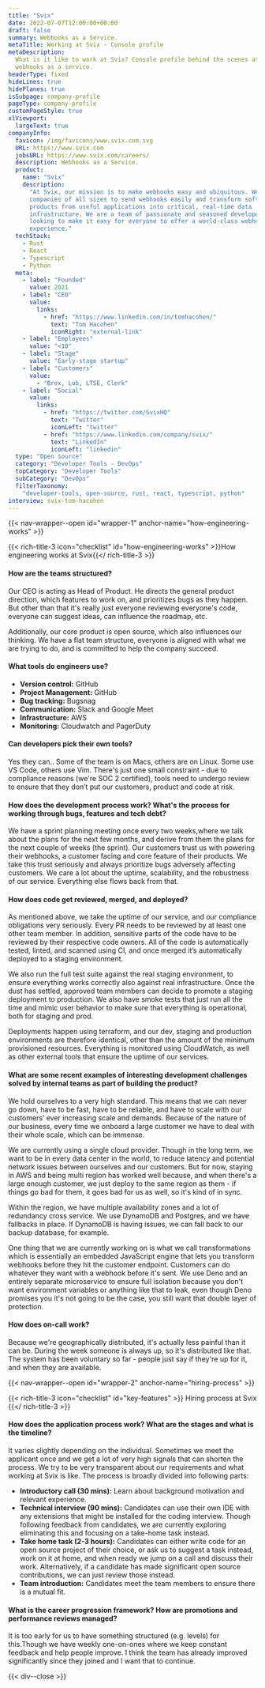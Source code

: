 ```yaml
---
title: "Svix"
date: 2022-07-07T12:00:00+00:00
draft: false
summary: Webhooks as a Service.
metaTitle: Working at Svix - Console profile
metaDescription:
  What is it like to work at Svix? Console profile behind the scenes at Svix -
  webhooks as a service.
headerType: fixed
hideLines: true
hidePlanes: true
isSubpage: company-profile
pageType: company-profile
customPageStyle: true
xlViewport:
  largeText: true
companyInfo:
  favicon: /img/favicons/www.svix.com.svg
  URL: https://www.svix.com
  jobsURL: https://www.svix.com/careers/
  description: Webhooks as a Service.
  product:
    name: "Svix"
    description:
      "At Svix, our mission is to make webhooks easy and ubiquitous. We enable
      companies of all sizes to send webhooks easily and transform software
      products from useful applications into critical, real-time data
      infrastructure. We are a team of passionate and seasoned developers
      looking to make it easy for everyone to offer a world-class webhooks
      experience."
  techStack:
    - Rust
    - React
    - Typescript
    - Python
  meta:
    - label: "Founded"
      value: 2021
    - label: "CEO"
      value:
        links:
          - href: "https://www.linkedin.com/in/tomhacohen/"
            text: "Tom Hacohen"
            iconRight: "external-link"
    - label: "Employees"
      value: "<10"
    - label: "Stage"
      value: "Early-stage startup"
    - label: "Customers"
      value:
        - "Brex, Lob, LTSE, Clerk"
    - label: "Social"
      value:
        links:
          - href: "https://twitter.com/SvixHQ"
            text: "Twitter"
            iconLeft: "twitter"
          - href: "https://www.linkedin.com/company/svix/"
            text: "LinkedIn"
            iconLeft: "linkedin"
  type: "Open source"
  category: "Developer Tools - DevOps"
  topCategory: "Developer Tools"
  subCategory: "DevOps"
  filterTaxonomy:
    "developer-tools, open-source, rust, react, typescript, python"
interview: svix-tom-hacohen
---
```


{{< nav-wrapper--open id="wrapper-1" anchor-name="how-engineering-works" >}}

{{< rich-title-3 icon="checklist" id="how-engineering-works" >}}How engineering
works at Svix{{</ rich-title-3 >}}

#### How are the teams structured?

Our CEO is acting as Head of Product. He directs the general product direction,
which features to work on, and prioritizes bugs as they happen. But other than
that it's really just everyone reviewing everyone's code, everyone can suggest
ideas, can influence the roadmap, etc.

Additionally, our core product is open source, which also influences our
thinking. We have a flat team structure, everyone is aligned with what we are
trying to do, and is committed to help the company succeed.

#### What tools do engineers use?

- **Version control:** GitHub
- **Project Management:** GitHub
- **Bug tracking:** Bugsnag
- **Communication:** Slack and Google Meet
- **Infrastructure:** AWS
- **Monitoring:** Cloudwatch and PagerDuty

#### Can developers pick their own tools?

Yes they can.. Some of the team is on Macs, others are on Linux. Some use VS
Code, others use Vim. There's just one small constraint - due to compliance
reasons (we're SOC 2 certified), tools need to undergo review to ensure that
they don’t put our customers, product and code at risk.

#### How does the development process work? What's the process for working through bugs, features and tech debt?

We have a sprint planning meeting once every two weeks,where we talk about the
plans for the next few months, and derive from them the plans for the next
couple of weeks (the sprint). Our customers trust us with powering their
webhooks, a customer facing and core feature of their products. We take this
trust seriously and always prioritize bugs adversely affecting customers. We
care a lot about the uptime, scalability, and the robustness of our service.
Everything else flows back from that.

#### How does code get reviewed, merged, and deployed?

As mentioned above, we take the uptime of our service, and our compliance
obligations very seriously. Every PR needs to be reviewed by at least one other
team member. In addition, sensitive parts of the code have to be reviewed by
their respective code owners. All of the code is automatically tested, linted,
and scanned using CI, and once merged it’s automatically deployed to a staging
environment.

We also run the full test suite against the real staging environment, to ensure
everything works correctly also against real infrastructure. Once the dust has
settled, approved team members can decide to promote a staging deployment to
production. We also have smoke tests that just run all the time and mimic user
behavior to make sure that everything is operational, both for staging and prod.

Deployments happen using terraform, and our dev, staging and production
environments are therefore identical, other than the amount of the minimum
provisioned resources. Everything is monitored using CloudWatch, as well as
other external tools that ensure the uptime of our services.

#### What are some recent examples of interesting development challenges solved by internal teams as part of building the product?

We hold ourselves to a very high standard. This means that we can never go down,
have to be fast, have to be reliable, and have to scale with our customers’ ever
increasing scale and demands. Because of the nature of our business, every time
we onboard a large customer we have to deal with their whole scale, which can be
immense.

We are currently using a single cloud provider. Though in the long term, we want
to be in every data center in the world, to reduce latency and potential network
issues between ourselves and our customers. But for now, staying in AWS and
being multi region has worked well because, and when there's a large enough
customer, we just deploy to the same region as them - if things go bad for them,
it goes bad for us as well, so it's kind of in sync.

Within the region, we have multiple availability zones and a lot of redundancy
cross service. We use DynamoDB and Postgres, and we have fallbacks in place. If
DynamoDB is having issues, we can fall back to our backup database, for example.

One thing that we are currently working on is what we call transformations which
is essentially an embedded JavaScript engine that lets you transform webhooks
before they hit the customer endpoint. Customers can do whatever they want with
a webhook before it's sent. We use Deno and an entirely separate microservice to
ensure full isolation because you don't want environment variables or anything
like that to leak, even though Deno promises you it's not going to be the case,
you still want that double layer of protection.

#### How does on-call work?

Because we're geographically distributed, it's actually less painful than it can
be. During the week someone is always up, so it's distributed like that. The
system has been voluntary so far - people just say if they're up for it, and
when they are available.

{{< nav-wrapper--open id="wrapper-2" anchor-name="hiring-process" >}}

{{< rich-title-3 icon="checklist" id="key-features" >}} Hiring process at Svix
{{</ rich-title-3 >}}

#### How does the application process work? What are the stages and what is the timeline?

It varies slightly depending on the individual. Sometimes we meet the applicant
once and we get a lot of very high signals that can shorten the process. We try
to be very transparent about our requirements and what working at Svix is like.
The process is broadly divided into following parts:

- **Introductory call (30 mins):** Learn about background motivation and
  relevant experience.
- **Technical interview (90 mins):** Candidates can use their own IDE with any
  extensions that might be installed for the coding interview. Though following
  feedback from candidates, we are currently exploring eliminating this and
  focusing on a take-home task instead.
- **Take home task (2-3 hours):** Candidates can either write code for an open
  source project of their choice, or ask us to suggest a task instead, work on
  it at home, and when ready we jump on a call and discuss their work.
  Alternatively, if a candidate has made significant open source contributions,
  we can just review those instead.
- **Team introduction:** Candidates meet the team members to ensure there is a
  mutual fit.

#### What is the career progression framework? How are promotions and performance reviews managed?

It is too early for us to have something structured (e.g. levels) for
this.Though we have weekly one-on-ones where we keep constant feedback and help
people improve. I think the team has already improved significantly since they
joined and I want that to continue.

{{< div--close >}}
